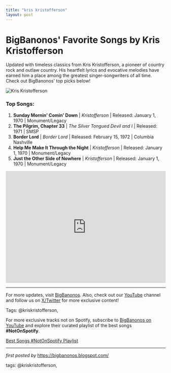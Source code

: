```yaml
---
title: "kris kristofferson"
layout: post
---
```

<!-- Title of the Post -->
<h1 >BigBanonos' Favorite Songs by Kris Kristofferson</h1> <!-- Introductory Text -->
<p >Updated with timeless classics from Kris Kristofferson, a pioneer of country rock and outlaw country. His heartfelt lyrics and evocative melodies have earned him a place among the greatest singer-songwriters of all time. Check out BigBanonos' top picks below!</p> <!-- Featured Image -->
<div > <img src="https://i.scdn.co/image/ab67616d0000b273e05f4189e7a970a32f5e386e" alt="Kris Kristofferson">
</div> <!-- Song Information -->
<h3>Top Songs:</h3>
<ol> <li><strong>Sunday Mornin' Comin' Down</strong> | <em>Kristofferson</em> | Released: January 1, 1970 | Monument/Legacy</li> <li><strong>The Pilgrim, Chapter 33</strong> | <em>The Silver Tongued Devil and I</em> | Released: 1971 | SMSP</li> <li><strong>Border Lord</strong> | <em>Border Lord</em> | Released: February 15, 1972 | Columbia Nashville</li> <li><strong>Help Me Make It Through the Night</strong> | <em>Kristofferson</em> | Released: January 1, 1970 | Monument/Legacy</li> <li><strong>Just the Other Side of Nowhere</strong> | <em>Kristofferson</em> | Released: January 1, 1970 | Monument/Legacy</li>
</ol> <!-- Spotify Playlist Embed -->
<div > <iframe src="https://open.spotify.com/embed/playlist/61sjze0W5gVgKtTPkh8X1v?utm_source=generator" width="100%" height="352" frameborder="0" allow="autoplay; clipboard-write; encrypted-media; fullscreen; picture-in-picture" loading="lazy"></iframe>
</div> <!-- Footer Links -->
<hr />
<p >For more updates, visit <a href="https://bigbanonos.blogspot.com/" target="_blank">BigBanonos</a>. Also, check out our <a href="https://www.youtube.com/@BigBanonos" target="_blank">YouTube</a> channel and follow us on <a href="https://x.com/bigbanonos" target="_blank">X/Twitter</a> for more exclusive content!</p> <!-- Tags -->
<p >Tags: @kriskristofferson,</p>


<!--Subscribe and Playlist Links-->
<div>
    <p>For more exclusive tracks not on Spotify, subscribe to <a href="https://www.youtube.com/@BigBanonos" target="_blank">BigBanonos on YouTube</a> and explore their curated playlist of the best songs <strong>#NotOnSpotify</strong>.</p>
    <p><a href="https://www.youtube.com/playlist?list=PLtuNtuTatqI0kFahUCbtbfenC_ET5O_tr" target="_blank">Best Songs #NotOnSpotify Playlist<br /></a></p></div>

<hr />

<p><em>first posted by</em> <a href="https://bigbanonos.blogspot.com/" rel="noopener" target="_new">https://bigbanonos.blogspot.com/</a></p>

<p>tags: @kriskristofferson,</p>
